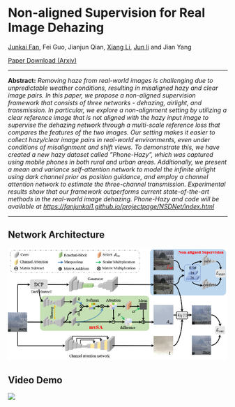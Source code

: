 # Non-aligned Supervision for Real Image Dehazing

[Junkai Fan](https://fanjunkai1.github.io/), Fei Guo, Jianjun Qian, [Xiang Li](http://implus.github.io/), [Jun li](https://sites.google.com/view/junlineu/) and Jian Yang

[Paper Download (Arxiv)](https://arxiv.org/pdf/2303.04940.pdf) 

<hr />

**Abstract:** *Removing haze from real-world images is challenging due to unpredictable weather conditions, resulting in misaligned hazy and clear image pairs. In this paper, we propose a non-aligned supervision framework that consists of three networks - dehazing, airlight, and transmission. In particular, we explore a non-alignment setting by utilizing a clear reference image that is not aligned with the hazy input image to supervise the dehazing network through a multi-scale reference loss that compares the features of the two images. Our setting makes it easier to collect hazy/clear image pairs in real-world environments, even under conditions of misalignment and shift views. To demonstrate this, we have created a new hazy dataset called ”Phone-Hazy”, which was captured using mobile phones in both rural and urban areas. Additionally, we present a mean and variance self-attention network to model the infinite airlight using dark channel prior as position guidance, and employ a channel attention network to estimate the three-channel transmission. Experimental results show that our framework outperforms current state-of-the-art methods in the real-world image dehazing. Phone-Hazy and code will be available at  https://fanjunkai1.github.io/projectpage/NSDNet/index.html*
<hr />

## Network Architecture

<img src = "figs/framework.png">

## Video Demo

<img src = "figs/demo.gif">
